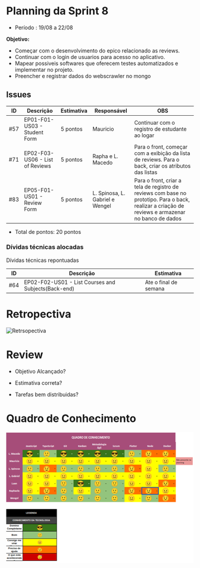 # Planning da Sprint 8

- Período : 19/08 a 22/08

**Objetivo:**

- Começar com o desenvolvimento do epico relacionado as reviews.
- Continuar com o login de usuarios para acesso no aplicativo.
- Mapear possiveis softwares que oferecem testes automatizados e implementar no projeto.
- Preencher e registrar dados do webscrawler no mongo

## Issues

| ID  | Descrição                       | Estimativa | Responsável                     | OBS                                                                                                                                               |
| --- | ------------------------------- | ---------- | ------------------------------- | ------------------------------------------------------------------------------------------------------------------------------------------------- |
| #57 | EP01-F01-US03 - Student Form    | 5 pontos   | Mauricio                        | Continuar com o registro de estudante ao logar                                                                                                    |
| #71 | EP02-F03-US06 - List of Reviews | 5 pontos   | Rapha e L. Macedo               | Para o front, começar com a exibição da lista de reviews. Para o back, criar os atributos das listas                                              |
| #83 | EP05-F01-US01 - Review Form     | 5 pontos   | L. Spinosa, L. Gabriel e Wengel | Para o front, criar a tela de registro de reviews com base no prototipo. Para o back, realizar a criação de reviews e armazenar no banco de dados |

- Total de pontos: 20 pontos

### Dívidas técnicas alocadas

Dívidas técnicas repontuadas

| ID  | Descrição                                           | Estimativa            |
| --- | --------------------------------------------------- | --------------------- |
| #64 | EP02-F02-US01 - List Courses and Subjects(Back-end) | Ate o final de semana |

# Retropectiva

![Retrsopectiva]()

# Review

- Objetivo Alcançado?

- Estimativa correta?

- Tarefas bem distribuidas?

# Quadro de Conhecimento

![Quadro de conhecimento](../img/gerenciamento/QuadroConhecimento/QuadroConhecimento8.png)
